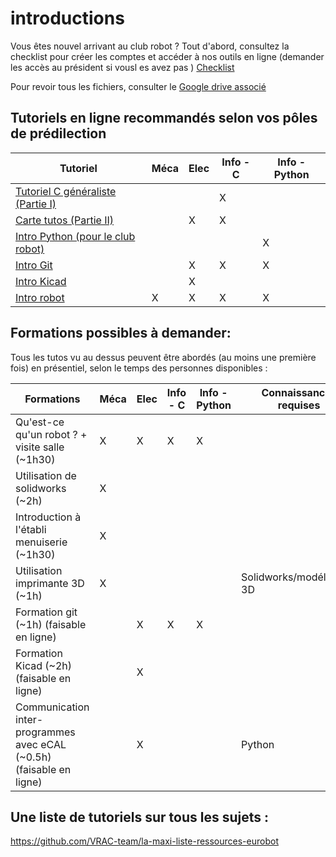 # introductions

Vous êtes nouvel arrivant au club robot ?
Tout d'abord, consultez la checklist pour créer les comptes et accéder à nos outils en ligne (demander les accès au président si vousl es avez pas )
[Checklist](https://docs.google.com/document/d/1r0wmCAKTRFZtkVTvN4oKbFwCR_OV0OJ3FN-Y-2EMzqc)

Pour revoir tous les fichiers, consulter le 
[Google drive associé](https://drive.google.com/drive/u/1/folders/0B3TOHzAm3I1Sfk96R0xRZGctR3BGa242aGExelpXU2VCcnJmbjg1OVlMRVNyV0xJeTM5SVU?resourcekey=0-rhd8NIuvxKy_Zvdg25Wu4w)
## Tutoriels en ligne recommandés selon vos pôles de prédilection

| Tutoriel                                                          | Méca | Elec | Info - C | Info - Python |
|-------------------------------------------------------------------|------|------|----------|---------------|
| [Tutoriel C généraliste (Partie I)](introC.md)                    |      |      |   X       |               |
| [Carte tutos (Partie II)](introC.md)                              |      | X    | X        |               |
| [Intro Python (pour le club robot)](introPython.md)               |      |      |          |      X       |
| [Intro Git](../outils_communs/git.md)                             |      |  X    |    X    |     X       |
| [Intro Kicad](../outils_communs/kicad.md)                         |      | X    |          |           |
| [Intro robot](introRobot.md)                                      |   X   | X    |   X     |     X      |

## Formations possibles à demander:

Tous les tutos vu au dessus peuvent être abordés (au moins une première fois) en présentiel, selon le temps des personnes disponibles :

| Formations                                                       | Méca | Elec | Info - C | Info - Python | **Connaissances requises**
|-------------------------------------------------------------------|------|------|----------|-----|---------------|
| Qu'est-ce qu'un robot ? + visite salle (~1h30)                   |   X   |   X   |    X    |  X | |
| Utilisation de solidworks (~2h)                                   |   X   |      |        |   | |
| Introduction à l'établi menuiserie (~1h30)                        |   X   |    |        |  | |
| Utilisation imprimante 3D (~1h)                                |   X  |      |          |    | Solidworks/modélisation 3D|
| Formation git  (~1h)    (faisable en ligne)                    |      |   X   |     X     |   X | |
| Formation Kicad  (~2h)  (faisable en ligne)                      |      |   X   |         |       | |
| Communication inter-programmes avec eCAL (~0.5h) (faisable en ligne) |      |   X   |       |        | Python |
## Une liste de tutoriels sur tous les sujets :

https://github.com/VRAC-team/la-maxi-liste-ressources-eurobot
